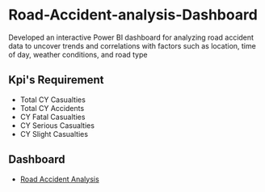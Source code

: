 # Road-Accident-analysis-Dashboard
Developed an interactive Power BI dashboard for analyzing road accident data to uncover trends and correlations with factors such as location,
time of day, weather conditions, and road type

## Kpi's Requirement
- Total CY Casualties
- Total CY Accidents
- CY Fatal Casualties
- CY Serious Casualties
- CY Slight Casualties
## Dashboard
- <a href="https://github.com/Jayasree200/Road-Accident-analysis-Dashboard/blob/main/Road%20Accident%20Analysis%20Dashboard.pbix">Road Accident Analysis</a>
